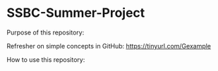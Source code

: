 # SSBC-Summer-Project
Purpose of this repository:

Refresher on simple concepts in GitHub: https://tinyurl.com/Gexample

How to use this repository:

